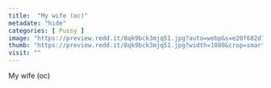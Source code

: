 ```yaml
---
title:  "My wife (oc)"
metadate: "hide"
categories: [ Pussy ]
image: "https://preview.redd.it/8qk9bck3mjq51.jpg?auto=webp&s=e20f682d7f0b071914ca1ef117ddf7e738397d94"
thumb: "https://preview.redd.it/8qk9bck3mjq51.jpg?width=1080&crop=smart&auto=webp&s=7e726e7474c97c18e6d4d2551668392f924dde16"
visit: ""
---
```

My wife (oc)
